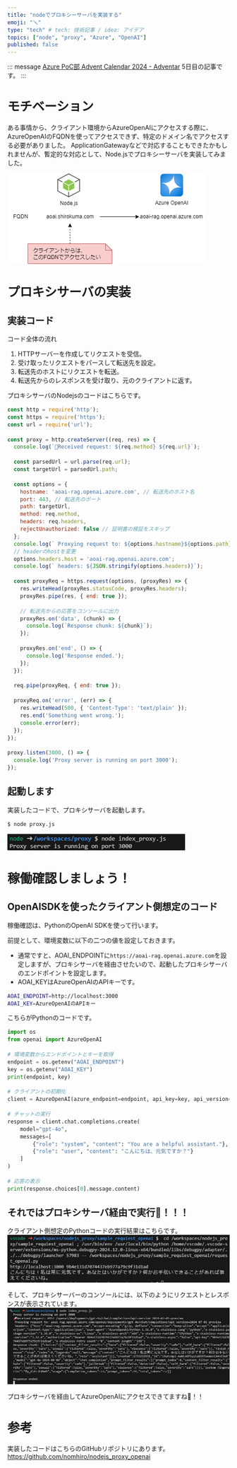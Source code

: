 ```yaml
---
title: "nodeでプロキシーサーバを実装する"
emoji: "🪛"
type: "tech" # tech: 技術記事 / idea: アイデア
topics: ["node", "proxy", "Azure", "OpenAI"]
published: false
---
```


::: message
[Azure PoC部 Advent Calendar 2024 - Adventar](https://adventar.org/calendars/10622) 5日目の記事です。
:::

# モチベーション

ある事情から、クライアント環境からAzureOpenAIにアクセスする際に、AzureOpenAIのFQDNを使ってアクセスできず、特定のドメイン名でアクセスする必要がありました。
ApplicationGatewayなどで対応することもできたかもしれませんが、暫定的な対応として、Node.jsでプロキシーサーバを実装してみました。

![](/images/node_proxy_server/2024-12-03-21-53-15.png)

# プロキシサーバの実装

## 実装コード

コード全体の流れ
1. HTTPサーバーを作成してリクエストを受信。
2. 受け取ったリクエストをパースして転送先を設定。
3. 転送先のホストにリクエストを転送。
4. 転送先からのレスポンスを受け取り、元のクライアントに返す。

プロキシサーバのNodejsのコードはこちらです。

```javascript
const http = require('http');
const https = require('https');
const url = require('url');

const proxy = http.createServer((req, res) => {
  console.log(`🚀Received request: ${req.method} ${req.url}`);

  const parsedUrl = url.parse(req.url);
  const targetUrl = parsedUrl.path;

  const options = {
    hostname: 'aoai-rag.openai.azure.com', // 転送先のホスト名
    port: 443, // 転送先のポート
    path: targetUrl,
    method: req.method,
    headers: req.headers,
    rejectUnauthorized: false // 証明書の検証をスキップ
  };
  console.log(` Proxying request to: ${options.hostname}${options.path}`);
  // headerのhostを変更
  options.headers.host = 'aoai-rag.openai.azure.com';
  console.log(` headers: ${JSON.stringify(options.headers)}`);
  
  const proxyReq = https.request(options, (proxyRes) => {
    res.writeHead(proxyRes.statusCode, proxyRes.headers);
    proxyRes.pipe(res, { end: true });

    // 転送先からの応答をコンソールに出力
    proxyRes.on('data', (chunk) => {
      console.log(`Response chunk: ${chunk}`);
    });

    proxyRes.on('end', () => {
      console.log('Response ended.');
    });
  });

  req.pipe(proxyReq, { end: true });

  proxyReq.on('error', (err) => {
    res.writeHead(500, { 'Content-Type': 'text/plain' });
    res.end('Something went wrong.');
    console.error(err);
  });
});

proxy.listen(3000, () => {
  console.log('Proxy server is running on port 3000');
});
```

## 起動します

実装したコードで、プロキシサーバを起動します。

```bash
$ node proxy.js
```

![](/images/node_proxy_server/2024-12-03-22-43-38.png)

# 稼働確認しましょう！

## OpenAISDKを使ったクライアント側想定のコード

稼働確認は、PythonのOpenAI SDKを使って行います。

前提として、環境変数に以下の二つの値を設定しておきます。
- 通常ですと、AOAI_ENDPOINTに`https://aoai-rag.openai.azure.com`を設定しますが、プロキシサーバを経由させたいので、起動したプロキシサーバのエンドポイントを設定します。
- AOAI_KEYはAzureOpenAIのAPIキーです。
```bash
AOAI_ENDPOINT=http://localhost:3000
AOAI_KEY=AzureOpenAIのAPIキー
```

こちらがPythonのコードです。

```python
import os
from openai import AzureOpenAI

# 環境変数からエンドポイントとキーを取得
endpoint = os.getenv("AOAI_ENDPOINT")
key = os.getenv("AOAI_KEY")
print(endpoint, key)

# クライアントの初期化
client = AzureOpenAI(azure_endpoint=endpoint, api_key=key, api_version="2024-07-01-preview")

# チャットの実行
response = client.chat.completions.create(
    model="gpt-4o",
    messages=[
        {"role": "system", "content": "You are a helpful assistant."},
        {"role": "user", "content": "こんにちは、元気ですか？"}
    ]
)

# 応答の表示
print(response.choices[0].message.content)
```

## それではプロキシサーバ経由で実行🚀！！！

クライアント側想定のPythonコードの実行結果はこちらです。
![](/images/node_proxy_server/2024-12-03-22-48-33.png)

そして、プロキシサーバーのコンソールには、以下のようにリクエストとレスポンスが表示されています。
![](/images/node_proxy_server/2024-12-03-22-49-28.png)

プロキシサーバを経由してAzureOpenAIにアクセスできてますね🎉！！


# 参考
実装したコードはこちらのGitHubリポジトリにあります。
https://github.com/nomhiro/nodejs_proxy_openai